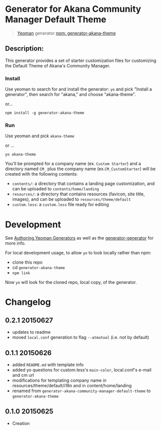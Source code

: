 # Generator for Akana Community Manager Default Theme

> [Yeoman](http://yeoman.io) generator
> [npm: generator-akana-theme](https://www.npmjs.com/package/generator-akana-theme)

## Description:

This generator provides a set of starter customization files for customizing the Default Theme of Akana's Community Manager.

### Install

Use yeoman to search for and install the generator: `yo` and pick "Install a generator", then search for "akana," and choose "akana-theme".

or...

```
npm install -g generator-akana-theme
```
### Run

Use yeoman and pick `akana-theme`

or ...

```
yo akana-theme
```

You'll be prompted for a company name (ex. `Custom Starter`) and a directory named `CM_` plus the company name (ex.`CM_CustomStarter`) will be created with the following contents:


* `contents/`: a directory that contains a landing page customization, and can be uploaded to `contents/home/landing`
* `resources/`: a directory that contains resources (favicon, site title, images), and can be uploaded to `resources/theme/default`
* `custom.less`: a `custom.less` file ready for editing

# Development

See [Authoring Yeoman Generators](http://yeoman.io/authoring/index.html) as well as the [generator-generator](https://github.com/yeoman/generator-generator) for more info.

For local development usage, to allow `yo` to look locally rather than npm:

* clone this repo
* cd `generator-akana-theme`
* `npm link`

Now `yo` will look for the cloned repo, local copy, of the generator.


# Changelog

## 0.2.1 20150627
* updates to readme
* moved `local.conf` generation to flag `--atmotool` (i.e. not by default)

## 0.1.1 20150626
* added `README.md` with template info
* added yo questions for custom.less's `main-color`, local.conf's e-mail and cm url
* modifications for templating company name in resources/theme/default/i18n and in content/home/landing
* renamed from `generator-akana-community-manager-default-theme` to `generator-akana-theme`

## 0.1.0 20150625
* Creation
